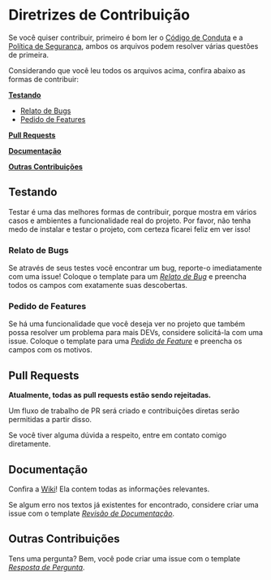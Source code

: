 # Diretrizes de Contribuição

Se você quiser contribuir, primeiro é bom ler o [Código de Conduta] e a
[Política de Segurança], ambos os arquivos podem resolver várias questões de primeira.

Considerando que você leu todos os arquivos acima, confira abaixo as formas de contribuir:

**[Testando]**

* [Relato de Bugs]
* [Pedido de Features]

**[Pull Requests]**

**[Documentação]**

**[Outras Contribuições]**

## Testando

Testar é uma das melhores formas de contribuir, porque mostra em vários casos e ambientes
a funcionalidade real do projeto. Por favor, não tenha medo de instalar
e testar o projeto, com certeza ficarei feliz em ver isso!

### Relato de Bugs

Se através de seus testes você encontrar um bug, reporte-o imediatamente com uma
issue! Coloque o template para um *[Relato de Bug]* e preencha todos os campos com
exatamente suas descobertas.

### Pedido de Features

Se há uma funcionalidade que você deseja ver no projeto que também
possa resolver um problema para mais DEVs, considere solicitá-la com uma issue.
Coloque o template para uma *[Pedido de Feature]* e preencha os campos com os motivos.

## Pull Requests

**Atualmente, todas as pull requests estão sendo rejeitadas.**

Um fluxo de trabalho de PR será criado e contribuições diretas serão permitidas
a partir disso.

Se você tiver alguma dúvida a respeito, entre em contato comigo diretamente.

## Documentação

Confira a [Wiki]! Ela contem todas as informações relevantes.

Se algum erro nos textos já existentes for encontrado, considere criar
uma issue com o template *[Revisão de Documentação]*.

## Outras Contribuições

Tens uma pergunta? Bem, você pode criar uma issue com o template *[Resposta de Pergunta]*.

[Código de Conduta]: ./CODE_OF_CONDUCT.PT-BR.md
[Política de Segurança]: ./SECURITY.PT-BR.md
[Testando]: #testando
[Relato de Bugs]: #relato-de-bugs
[Pedido de Features]: #pedido-de-features
[Pull Requests]: #pull-requests
[Documentação]: #documentação
[Outras Contribuições]: #outras-contribuições
[Relato de Bug]: https://github.com/Mestre-Tramador/Exper-Dat-Reader/issues/new?assignees=Mestre-Tramador&labels=Type%3A+Bug+Report%2CStatus%3A+Opened&template=BUG-REPORT.PT-BR.yml&title=%5BBUG%5D%3A+
[Pedido de Feature]: https://github.com/Mestre-Tramador/Exper-Dat-Reader/issues/new?assignees=Mestre-Tramador&labels=Type%3A+Feature+Request%2CStatus%3A+Opened&template=FEATURE-REQUEST.PT-BR.yml&title=%5BFEAT%5D%3A+
[Wiki]: https://github.com/Mestre-Tramador/Exper-Dat-Reader/wiki
[Revisão de Documentação]: https://github.com/Mestre-Tramador/Exper-Dat-Reader/issues/new?assignees=Mestre-Tramador&labels=Type%3A+Docs+Revision%2CStatus%3A+Opened&template=DOCS-REVISION.PT-BR.yml&title=%5BDOCS%5D%3A+
[Resposta de Pergunta]: https://github.com/Mestre-Tramador/Exper-Dat-Reader/issues/new?assignees=Mestre-Tramador&labels=Type%3A+Question+Answer%2CStatus%3A+Opened%2CHelp&template=QUESTION-ANSWER.PT-BR.yml&title=%5BQST%5D%3A+
